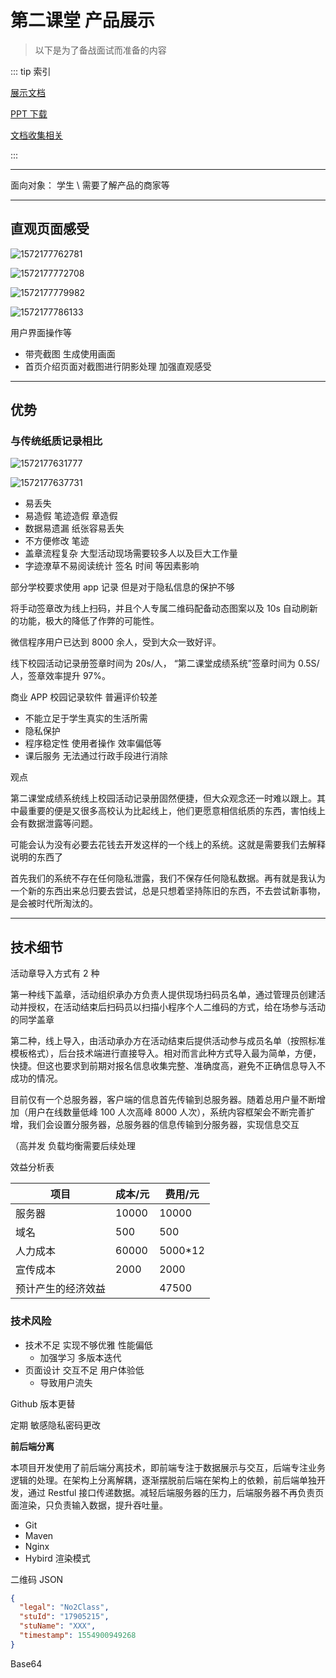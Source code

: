 # 第二课堂 产品展示

> 以下是为了备战面试而准备的内容

::: tip 索引

[展示文档](https://hziee.site/pages/MISC/WebDesignCompetitionWorks/showcase/speeches.html)

[PPT 下载](https://hzieefiles-1300064754.cos.ap-shanghai.myqcloud.com/MISC/PPTSources.zip)

[文档收集相关](https://hzieefiles-1300064754.cos.ap-shanghai.myqcloud.com/MISC/Documents.zip)

:::

---

面向对象： 学生 \ 需要了解产品的商家等

---

## 直观页面感受

![1572177762781](./WebDesignCompetitionWorks.assets/1572177762781.f37d5376.png)

![1572177772708](./WebDesignCompetitionWorks.assets/1572177772708.88ed3e36.png)

![1572177779982](./WebDesignCompetitionWorks.assets/1572177779982.bbbfcd3c.png)

![1572177786133](./WebDesignCompetitionWorks.assets/1572177786133.a834d7a0.png)

用户界面操作等

- 带壳截图 生成使用画面
- 首页介绍页面对截图进行阴影处理 加强直观感受

---

## 优势

### 与传统纸质记录相比

![1572177631777](./WebDesignCompetitionWorks.assets/1572177631777.c3c755f1.png)

![1572177637731](./WebDesignCompetitionWorks.assets/1572177637731.089ed6da.png)

- 易丢失
- 易造假 笔迹造假 章造假
- 数据易遗漏 纸张容易丢失
- 不方便修改 笔迹
- 盖章流程复杂 大型活动现场需要较多人以及巨大工作量
- 字迹潦草不易阅读统计 签名 时间 等因素影响

部分学校要求使用 app 记录 但是对于隐私信息的保护不够

将手动签章改为线上扫码，并且个人专属二维码配备动态图案以及 10s 自动刷新的功能，极大的降低了作弊的可能性。

微信程序用户已达到 8000 余人，受到大众一致好评。

线下校园活动记录册签章时间为 20s/人， “第二课堂成绩系统”签章时间为 0.5S/人，签章效率提升 97%。

商业 APP 校园记录软件 普遍评价较差

- 不能立足于学生真实的生活所需
- 隐私保护
- 程序稳定性 使用者操作 效率偏低等
- 课后服务 无法通过行政手段进行消除

观点

第二课堂成绩系统线上校园活动记录册固然便捷，但大众观念还一时难以跟上。其中最重要的便是又很多高校认为比起线上，他们更愿意相信纸质的东西，害怕线上会有数据泄露等问题。

可能会认为没有必要去花钱去开发这样的一个线上的系统。这就是需要我们去解释说明的东西了

首先我们的系统不存在任何隐私泄露，我们不保存任何隐私数据。再有就是我认为一个新的东西出来总归要去尝试，总是只想着坚持陈旧的东西，不去尝试新事物，是会被时代所淘汰的。

---

## 技术细节

活动章导入方式有 2 种

第一种线下盖章，活动组织承办方负责人提供现场扫码员名单，通过管理员创建活动并授权，在活动结束后扫码员以扫描小程序个人二维码的方式，给在场参与活动的同学盖章

第二种，线上导入，由活动承办方在活动结束后提供活动参与成员名单（按照标准模板格式），后台技术端进行直接导入。相对而言此种方式导入最为简单，方便，快捷。但这也要求到前期对报名信息收集完整、准确度高，避免不正确信息导入不成功的情况。

目前仅有一个总服务器，客户端的信息首先传输到总服务器。随着总用户量不断增加（用户在线数量低峰 100 人次高峰 8000 人次），系统内容框架会不断完善扩增，我们会设置分服务器，总服务器的信息传输到分服务器，实现信息交互

（高并发 负载均衡需要后续处理

效益分析表

| 项目               | 成本/元 | 费用/元  |
| ------------------ | ------- | -------- |
| 服务器             | 10000   | 10000    |
| 域名               | 500     | 500      |
| 人力成本           | 60000   | 5000\*12 |
| 宣传成本           | 2000    | 2000     |
| 预计产生的经济效益 |         | 47500    |

### 技术风险

- 技术不足 实现不够优雅 性能偏低
  - 加强学习 多版本迭代
- 页面设计 交互不足 用户体验低
  - 导致用户流失

Github 版本更替

定期 敏感隐私密码更改

**前后端分离**

本项目开发使用了前后端分离技术，即前端专注于数据展示与交互，后端专注业务逻辑的处理。在架构上分离解耦，逐渐摆脱前后端在架构上的依赖，前后端单独开发，通过 Restful 接口传递数据。减轻后端服务器的压力，后端服务器不再负责页面渲染，只负责输入数据，提升吞吐量。

- Git
- Maven
- Nginx
- Hybird 渲染模式

二维码 JSON

```json
{
  "legal": "No2Class",
  "stuId": "17905215",
  "stuName": "XXX",
  "timestamp": 1554900949268
}
```

Base64
